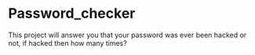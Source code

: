 # Password_checker
This project will answer you that your password was ever been hacked or not, if hacked then how many times?

